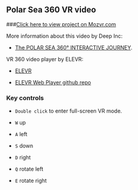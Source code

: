 ## Polar Sea 360 VR video

###[Click here to view project on Mozvr.com](http://mozvr.com/projects/polarsea)


More information about this video by Deep Inc:

* [The POLAR SEA 360° INTERACTIVE JOURNEY](http://deep-inc.com/portfolio/the-polar-sea/).


VR 360 video player by ELEVR:

* [ELEVR](http://elevr.com/)

* [ELEVR Web Player github repo](https://github.com/hawksley/eleVR-Web-Player)


### Key controls

* `Double click` to enter full-screen VR mode.


* `W`	up

* `A`	left

* `S`	down

* `D`	right

* `Q`	rotate left

* `E`	rotate right
